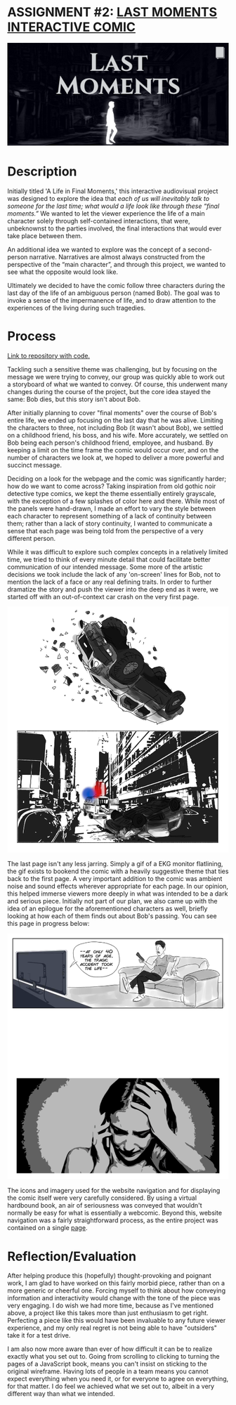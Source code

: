 # ASSIGNMENT #2: [LAST MOMENTS INTERACTIVE COMIC](https://ishmalkhalid.github.io/LastMomentsComic/)

![landing page](last_moments.png)

# Description
Initially titled 'A Life in Final Moments,' this interactive audiovisual project was designed to explore the idea that *each of us will inevitably talk to someone for the last time; what would a life look like through these “final moments.”* We wanted to let the viewer experience the life of a main character solely through self-contained interactions, that were, unbeknownst to the parties involved, the final interactions that would ever take place between them.

An additional idea we wanted to explore was the concept of a second-person narrative. Narratives are almost always constructed from the perspective of the “main character”, and through this project, we wanted to see what the opposite would look like.

Ultimately we decided to have the comic follow three characters during the last day of the life of an ambiguous person (named Bob). The goal was to invoke a sense of the impermanence of life, and to draw attention to the experiences of the living during such tragedies.

# Process
[Link to repository with code.](https://github.com/ishmalkhalid/LastMomentsComic)

Tackling such a sensitive theme was challenging, but by focusing on the message we were trying to convey, our group was quickly able to work out a storyboard of what we wanted to convey. Of course, this underwent many changes during the course of the project, but the core idea stayed the same: Bob dies, but this story isn't about Bob.

After initially planning to cover "final moments" over the course of Bob's entire life, we ended up focusing on the last day that he was alive. Limiting the characters to three, not including Bob (it wasn't about Bob), we settled on a childhood friend, his boss, and his wife. More accurately, we settled on Bob being each person's childhood friend, employee, and husband. By keeping a limit on the time frame the comic would occur over, and on the number of characters we look at, we hoped to deliver a more powerful and succinct message.

Deciding on a look for the webpage and the comic was significantly harder; how do we want to come across? Taking inspiration from old gothic noir detective type comics, we kept the theme essentially entirely grayscale, with the exception of a few splashes of color here and there. While most of the panels were hand-drawn, I made an effort to vary the style between each character to represent something of a lack of continuity between them; rather than a lack of story continuity, I wanted to communicate a sense that each page was being told from the perspective of a very different person.

While it was difficult to explore such complex concepts in a relatively limited time, we tried to think of every minute detail that could facilitate better communication of our intended message. Some more of the artistic decisions we took include the lack of any 'on-screen' lines for Bob, not to mention the lack of a face or any real defining traits. In order to further dramatize the story and push the viewer into the deep end as it were, we started off with an out-of-context car crash on the very first page.

![page_1](https://github.com/mlk525/mlk525.github.io/blob/master/last-moments/panel-1.png)

The last page isn't any less jarring. Simply a gif of a EKG monitor flatlining, the gif exists to bookend the comic with a heavily suggestive theme that ties back to the first page. A very important addition to the comic was ambient noise and sound effects wherever appropriate for each page. In our opinion, this helped immerse viewers more deeply in what was intended to be a dark and serious piece. Initially not part of our plan, we also came up with the idea of an epilogue for the aforementioned characters as well, briefly looking at how each of them finds out about Bob's passing. You can see this page in progress below:

![page_5](https://github.com/mlk525/mlk525.github.io/blob/master/last-moments/panel-5.png)

The icons and imagery used for the website navigation and for displaying the comic itself were very carefully considered. By using a virtual hardbound book, an air of seriousness was conveyed that wouldn't normally be easy for what is essentially a webcomic. Beyond this, website navigation was a fairly straightforward process, as the entire project was contained on a single [page](https://ishmalkhalid.github.io/FinalMomentsComic/).

# Reflection/Evaluation
After helping produce this (hopefully) thought-provoking and poignant work, I am glad to have worked on this fairly morbid piece, rather than on a more generic or cheerful one. Forcing myself to think about how conveying information and interactivity would change with the tone of the piece was very engaging. I do wish we had more time, because as I've mentioned above, a project like this takes more than just enthusiasm to get right. Perfecting a piece like this would have been invaluable to any future viewer experience, and my only real regret is not being able to have "outsiders" take it for a test drive.

I am also now more aware than ever of how difficult it can be to realize exactly what you set out to. Going from scrolling to clicking to turning the pages of a JavaScript book, means you can't insist on sticking to the original wireframe. Having lots of people in a team means you cannot expect everything  when you need it, or for everyone to agree on everything, for that matter. I do feel we achieved what we set out to, albeit in a very different way than what we intended.
